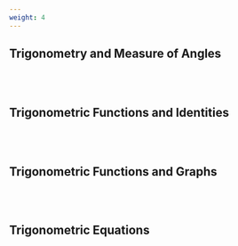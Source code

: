 ```yaml
---
weight: 4
---
```


## Trigonometry and Measure of Angles
<br><br>

## Trigonometric Functions and Identities
<br><br>

## Trigonometric Functions and Graphs
<br><br>

## Trigonometric Equations
<br><br>